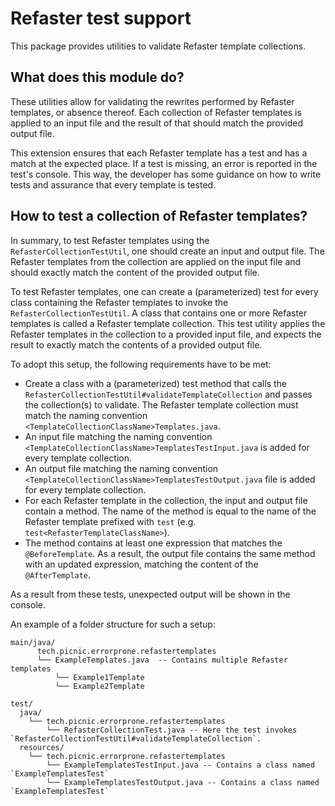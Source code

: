 # Refaster test support

This package provides utilities to validate Refaster template collections.

## What does this module do?

These utilities allow for validating the rewrites performed by Refaster templates, or absence thereof. Each collection
of Refaster templates is applied to an input file and the result of that should match the provided output file.

This extension ensures that each Refaster template has a test and has a match at the expected place. If a test is
missing, an error is reported in the test's console. This way, the developer has some guidance on how to write tests and
assurance that every template is tested.

## How to test a collection of Refaster templates?

In summary, to test Refaster templates using the `RefasterCollectionTestUtil`, one should create an input and output
file. The Refaster templates from the collection are applied on the input file and should exactly match the content of
the provided output file.

To test Refaster templates, one can create a (parameterized) test for every class containing the Refaster templates to
invoke the `RefasterCollectionTestUtil`. A class that contains one or more Refaster templates is called a Refaster
template collection. This test utility applies the Refaster templates in the collection to a provided input file, and
expects the result to exactly match the contents of a provided output file.

To adopt this setup, the following requirements have to be met:

- Create a class with a (parameterized) test method that calls
  the `RefasterCollectionTestUtil#validateTemplateCollection` and passes the collection(s) to validate. The Refaster
  template collection must match the naming convention `<TemplateCollectionClassName>Templates.java`.
- An input file matching the naming convention `<TemplateCollectionClassName>TemplatesTestInput.java` is added for every
  template collection.
- An output file matching the naming convention `<TemplateCollectionClassName>TemplatesTestOutput.java`
  file is added for every template collection.
- For each Refaster template in the collection, the input and output file contain a method. The name of the method is
  equal to the name of the Refaster template prefixed with `test` (e.g. `test<RefasterTemplateClassName>`).
- The method contains at least one expression that matches the `@BeforeTemplate`. As a result, the output file contains
  the same method with an updated expression, matching the content of the `@AfterTemplate`.

As a result from these tests, unexpected output will be shown in the console.

An example of a folder structure for such a setup:

```
main/java/ 
      tech.picnic.errorprone.refastertemplates
      └── ExampleTemplates.java  -- Contains multiple Refaster templates
          └── Example1Template
          └── Example2Template

test/
  java/
    └── tech.picnic.errorprone.refastertemplates
        └── RefasterCollectionTest.java -- Here the test invokes `RefasterCollectionTestUtil#validateTemplateCollection`.
  resources/
    └── tech.picnic.errorprone.refastertemplates
        └── ExampleTemplatesTestInput.java -- Contains a class named `ExampleTemplatesTest`
        └── ExampleTemplatesTestOutput.java -- Contains a class named `ExampleTemplatesTest`
```